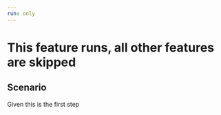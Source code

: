 ```yaml
---
run: only
---
```


# This feature runs, all other features are skipped

## Scenario

Given this is the first step
